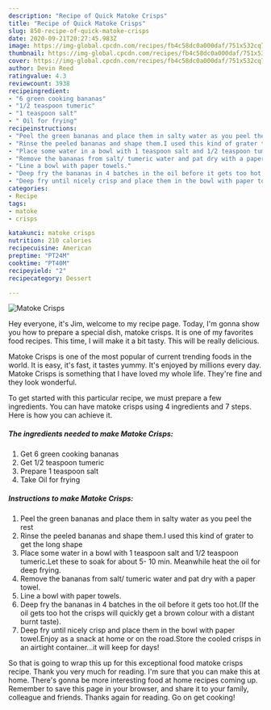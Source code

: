 ```yaml
---
description: "Recipe of Quick Matoke Crisps"
title: "Recipe of Quick Matoke Crisps"
slug: 850-recipe-of-quick-matoke-crisps
date: 2020-09-21T20:27:45.983Z
image: https://img-global.cpcdn.com/recipes/fb4c58dc0a000daf/751x532cq70/matoke-crisps-recipe-main-photo.jpg
thumbnail: https://img-global.cpcdn.com/recipes/fb4c58dc0a000daf/751x532cq70/matoke-crisps-recipe-main-photo.jpg
cover: https://img-global.cpcdn.com/recipes/fb4c58dc0a000daf/751x532cq70/matoke-crisps-recipe-main-photo.jpg
author: Devin Reed
ratingvalue: 4.3
reviewcount: 3938
recipeingredient:
- "6 green cooking bananas"
- "1/2 teaspoon tumeric"
- "1 teaspoon salt"
- " Oil for frying"
recipeinstructions:
- "Peel the green bananas and place them in salty water as you peel the rest"
- "Rinse the peeled bananas and shape them.I used this kind of grater to get the long shape"
- "Place some water in a bowl with 1 teaspoon salt and 1/2 teaspoon tumeric.Let these to soak for about 5- 10 min. Meanwhile heat the oil for deep frying."
- "Remove the bananas from salt/ tumeric water and pat dry with a paper towel."
- "Line a bowl with paper towels."
- "Deep fry the bananas in 4 batches in the oil before it gets too hot.(If the oil gets too hot the crisps will quickly get a brown colour with a distant burnt taste)."
- "Deep fry until nicely crisp and place them in the bowl with paper towel.Enjoy as a snack at home or on the road.Store the cooled crisps in an airtight container...it will keep for days!"
categories:
- Recipe
tags:
- matoke
- crisps

katakunci: matoke crisps 
nutrition: 210 calories
recipecuisine: American
preptime: "PT24M"
cooktime: "PT40M"
recipeyield: "2"
recipecategory: Dessert

---
```



![Matoke Crisps](https://img-global.cpcdn.com/recipes/fb4c58dc0a000daf/751x532cq70/matoke-crisps-recipe-main-photo.jpg)

Hey everyone, it's Jim, welcome to my recipe page. Today, I'm gonna show you how to prepare a special dish, matoke crisps. It is one of my favorites food recipes. This time, I will make it a bit tasty. This will be really delicious.

Matoke Crisps is one of the most popular of current trending foods in the world. It is easy, it's fast, it tastes yummy. It's enjoyed by millions every day. Matoke Crisps is something that I have loved my whole life. They're fine and they look wonderful.




To get started with this particular recipe, we must prepare a few ingredients. You can have matoke crisps using 4 ingredients and 7 steps. Here is how you can achieve it.

<!--inarticleads1-->

##### The ingredients needed to make Matoke Crisps:

1. Get 6 green cooking bananas
1. Get 1/2 teaspoon tumeric
1. Prepare 1 teaspoon salt
1. Take  Oil for frying




<!--inarticleads2-->

##### Instructions to make Matoke Crisps:

1. Peel the green bananas and place them in salty water as you peel the rest
1. Rinse the peeled bananas and shape them.I used this kind of grater to get the long shape
1. Place some water in a bowl with 1 teaspoon salt and 1/2 teaspoon tumeric.Let these to soak for about 5- 10 min. Meanwhile heat the oil for deep frying.
1. Remove the bananas from salt/ tumeric water and pat dry with a paper towel.
1. Line a bowl with paper towels.
1. Deep fry the bananas in 4 batches in the oil before it gets too hot.(If the oil gets too hot the crisps will quickly get a brown colour with a distant burnt taste).
1. Deep fry until nicely crisp and place them in the bowl with paper towel.Enjoy as a snack at home or on the road.Store the cooled crisps in an airtight container...it will keep for days!




So that is going to wrap this up for this exceptional food matoke crisps recipe. Thank you very much for reading. I'm sure that you can make this at home. There's gonna be more interesting food at home recipes coming up. Remember to save this page in your browser, and share it to your family, colleague and friends. Thanks again for reading. Go on get cooking!

